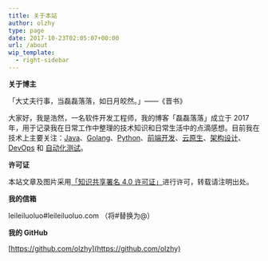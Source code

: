 ```yaml
---
title: 关于本站
author: olzhy
type: page
date: 2017-10-23T02:05:07+00:00
url: /about
wip_template:
  - right-sidebar
---
```


**关于博主**

「大丈夫行事，当磊磊落落，如日月皎然。」——《晋书》

大家好，我是浩然，一名软件开发工程师，我的博客「磊磊落落」成立于 2017 年，用于记录我在日常工作中整理的技术知识和日常生活中的点滴感想。目前我在技术上主要关注：[Java](https://olzhy.github.io/tags/java/)、[Golang](https://olzhy.github.io/tags/golang/)、[Python](https://olzhy.github.io/tags/python/)、[前端开发](https://olzhy.github.io/tags/前端开发/)、[云原生](https://olzhy.github.io/tags/云原生/)、[架构设计](https://olzhy.github.io/tags/架构设计/)、[DevOps](https://olzhy.github.io/tags/devops/) 和 [自动化测试](https://olzhy.github.io/tags/自动化测试/)。

**许可证**

本站文章及图片采用[「知识共享署名 4.0 许可证」](https://creativecommons.org/licences/by/4.0)进行许可，转载请注明出处。

**我的信箱**

leileiluoluo#leileiluoluo.com （将#替换为@）

**我的 GitHub**

[https://github.com/olzhy](https://github.com/olzhy)
